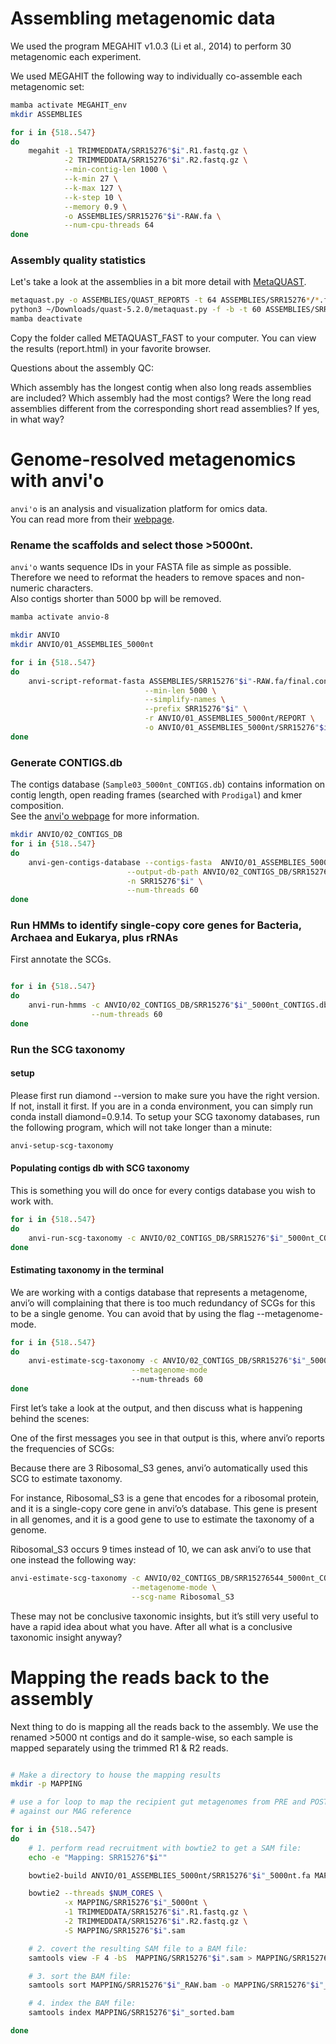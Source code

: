
# Assembling metagenomic data

We used the program MEGAHIT v1.0.3 (Li et al., 2014) to perform 30 metagenomic each experiment. 

We used MEGAHIT the following way to individually co-assemble each metagenomic set:

```bash
mamba activate MEGAHIT_env
mkdir ASSEMBLIES

for i in {518..547}
do
    megahit -1 TRIMMEDDATA/SRR15276"$i".R1.fastq.gz \
            -2 TRIMMEDDATA/SRR15276"$i".R2.fastq.gz \
            --min-contig-len 1000 \
            --k-min 27 \
            --k-max 127 \
            --k-step 10 \
            --memory 0.9 \
            -o ASSEMBLIES/SRR15276"$i"-RAW.fa \
            --num-cpu-threads 64
done
```


### Assembly quality statistics

Let's take a look at the assemblies in a bit more detail with [MetaQUAST](http://bioinf.spbau.ru/metaquast).

```bash
metaquast.py -o ASSEMBLIES/QUAST_REPORTS -t 64 ASSEMBLIES/SRR15276*/*.fa  
python3 ~/Downloads/quast-5.2.0/metaquast.py -f -b -t 60 ASSEMBLIES/SRR15276*.fa/final.contigs.fa   -o ASSEMBLIES/QUAST_REPORTS 
mamba deactivate
```

Copy the folder called METAQUAST_FAST to your computer.
You can view the results (report.html) in your favorite browser.

Questions about the assembly QC:

Which assembly has the longest contig when also long reads assemblies are included?
Which assembly had the most contigs?
Were the long read assemblies different from the corresponding short read assemblies?
If yes, in what way?




# Genome-resolved metagenomics with anvi'o

`anvi'o` is an analysis and visualization platform for omics data.  
You can read more from their [webpage](http://merenlab.org/software/anvio/).

### Rename the scaffolds and select those >5000nt.

`anvi'o` wants sequence IDs in your FASTA file as simple as possible.  
Therefore we need to reformat the headers to remove spaces and non-numeric characters.  
Also contigs shorter than 5000 bp will be removed.

```bash
mamba activate anvio-8

mkdir ANVIO
mkdir ANVIO/01_ASSEMBLIES_5000nt

for i in {518..547}
do
    anvi-script-reformat-fasta ASSEMBLIES/SRR15276"$i"-RAW.fa/final.contigs.fa \
                              --min-len 5000 \
                              --simplify-names \
                              --prefix SRR15276"$i" \
                              -r ANVIO/01_ASSEMBLIES_5000nt/REPORT \
                              -o ANVIO/01_ASSEMBLIES_5000nt/SRR15276"$i"_5000nt.fa
done
```

### Generate CONTIGS.db
The contigs database (`Sample03_5000nt_CONTIGS.db`) contains information on contig length, open reading frames (searched with `Prodigal`) and kmer composition.  
See the [anvi'o webpage](http://merenlab.org/2016/06/22/anvio-tutorial-v2/#creating-an-anvio-contigs-database) for more information.  

```bash
mkdir ANVIO/02_CONTIGS_DB
for i in {518..547}
do
    anvi-gen-contigs-database --contigs-fasta  ANVIO/01_ASSEMBLIES_5000nt/SRR15276"$i"_5000nt.fa \
                          --output-db-path ANVIO/02_CONTIGS_DB/SRR15276"$i"_5000nt_CONTIGS.db \
                          -n SRR15276"$i" \
                          --num-threads 60
done

```

### Run HMMs to identify single-copy core genes for Bacteria, Archaea and Eukarya, plus rRNAs



First annotate the SCGs.
```bash

for i in {518..547}
do
    anvi-run-hmms -c ANVIO/02_CONTIGS_DB/SRR15276"$i"_5000nt_CONTIGS.db \
                  --num-threads 60
done
```


### Run the SCG taxonomy 

#### setup

Please first run diamond --version to make sure you have the right version. If not, install it first. If you are in a conda environment, you can simply run conda install diamond=0.9.14.
To setup your SCG taxonomy databases, run the following program, which will not take longer than a minute:


```bash
anvi-setup-scg-taxonomy
```



#### Populating contigs db with SCG taxonomy

This is something you will do once for every contigs database you wish to work with.




```bash
for i in {518..547}
do
    anvi-run-scg-taxonomy -c ANVIO/02_CONTIGS_DB/SRR15276"$i"_5000nt_CONTIGS.db --num-threads 20 --num-parallel-processes 3
done
```


#### Estimating taxonomy in the terminal

We are working with a contigs database that represents a metagenome, anvi’o will complaining that there is too much redundancy of SCGs for this to be a single genome. You can avoid that by using the flag --metagenome-mode. 

```bash
for i in {518..547}
do
    anvi-estimate-scg-taxonomy -c ANVIO/02_CONTIGS_DB/SRR15276"$i"_5000nt_CONTIGS.db \
                           --metagenome-mode
                           --num-threads 60 
done
```

First let’s take a look at the output, and then discuss what is happening behind the scenes:

<!---
Contigs DB ...................................: ANVIO/02_CONTIGS_DB/SRR15276544_5000nt_CONTIGS.db                                                                                                                                                                 
Metagenome mode ..............................: True
SCG for metagenome ...........................: None
                                                                                                                                                                                                                                                                  
* A total of 48 single-copy core genes with taxonomic affiliations were
  successfully initialized from the contigs database 🎉 Following shows the
  frequency of these SCGs: Ribosomal_S3_C (3), Ribosomal_S8 (3), Ribosomal_S20p
  (3), Ribosomal_L6 (3), Ribosomal_L16 (3), Ribosomal_L22 (3), ribosomal_L24
  (3), Ribosomal_L27A (3), Ribosomal_S2 (2), Ribosomal_S6 (2), Ribosomal_S7 (2),
  Ribosomal_S11 (2), Ribosomal_L2 (2), Ribosomal_L3 (2), Ribosomal_L4 (2),
  Ribosomal_L9_C (2), Ribosomal_L20 (2), Ribosomal_L21p (2), Ribosomal_S9 (1),
  Ribosomal_L1 (1), Ribosomal_L13 (1), Ribosomal_L17 (1).

WARNING
===============================================
Anvi'o automatically set 'Ribosomal_S3_C' to be THE single-copy core gene to
survey your metagenome for its taxonomic composition. If you are not happy with
that, you could change it with the parameter `--scg-name-for-metagenome-mode`.

                                                                                                                                                                                                                                                                  
Taxa in metagenome "SRR15276544"
===============================================
+---------------------------------+--------------------+--------------------------------------------------------------------------------------------------------------------+
|                                 |   percent_identity | taxonomy                                                                                                           |
+=================================+====================+====================================================================================================================+
| SRR15276544_Ribosomal_S3_C_2202 |               98.6 | Bacteria / Actinomycetota / Actinomycetia / Mycobacteriales / Mycobacteriaceae / Rhodococcus / Rhodococcus rhodnii |
+---------------------------------+--------------------+--------------------------------------------------------------------------------------------------------------------+
| SRR15276544_Ribosomal_S3_C_3182 |                 99 | Bacteria / Bacillota / Bacilli / Lactobacillales / Enterococcaceae / Enterococcus / Enterococcus faecalis          |
+---------------------------------+--------------------+--------------------------------------------------------------------------------------------------------------------+

-->

One of the first messages you see in that output is this, where anvi’o reports the frequencies of SCGs:

<!---
* A total of 48 single-copy core genes with taxonomic affiliations were
  successfully initialized from the contigs database 🎉 Following shows the
  frequency of these SCGs: Ribosomal_S3_C (3), Ribosomal_S8 (3), Ribosomal_S20p
  (3), Ribosomal_L6 (3), Ribosomal_L16 (3), Ribosomal_L22 (3), ribosomal_L24
  (3), Ribosomal_L27A (3), Ribosomal_S2 (2), Ribosomal_S6 (2), Ribosomal_S7 (2),
  Ribosomal_S11 (2), Ribosomal_L2 (2), Ribosomal_L3 (2), Ribosomal_L4 (2),
  Ribosomal_L9_C (2), Ribosomal_L20 (2), Ribosomal_L21p (2), Ribosomal_S9 (1),
  Ribosomal_L1 (1), Ribosomal_L13 (1), Ribosomal_L17 (1).
-->

Because there are 3 Ribosomal_S3 genes, anvi’o automatically used this SCG to estimate taxonomy. 

For instance, Ribosomal_S3 is a gene that encodes for a ribosomal protein, and it is a single-copy core gene in anvi’o’s database. This gene is present in all genomes, and it is a good gene to use to estimate the taxonomy of a genome.

Ribosomal_S3 occurs 9 times instead of 10, we can ask anvi’o to use that one instead the following way:

```bash
anvi-estimate-scg-taxonomy -c ANVIO/02_CONTIGS_DB/SRR15276544_5000nt_CONTIGS.db \
                           --metagenome-mode \
                           --scg-name Ribosomal_S3
```

<!---
Contigs DB ...................................: ANVIO/02_CONTIGS_DB/SRR15276544_5000nt_CONTIGS.db                                                                                                                                                                 
Metagenome mode ..............................: True
SCG for metagenome ...........................: None
                                                                                                                                                                                                                                                                  
* A total of 48 single-copy core genes with taxonomic affiliations were
  successfully initialized from the contigs database 🎉 Following shows the
  frequency of these SCGs: Ribosomal_S3_C (3), Ribosomal_S8 (3), Ribosomal_S20p
  (3), Ribosomal_L6 (3), Ribosomal_L16 (3), Ribosomal_L22 (3), ribosomal_L24
  (3), Ribosomal_L27A (3), Ribosomal_S2 (2), Ribosomal_S6 (2), Ribosomal_S7 (2),
  Ribosomal_S11 (2), Ribosomal_L2 (2), Ribosomal_L3 (2), Ribosomal_L4 (2),
  Ribosomal_L9_C (2), Ribosomal_L20 (2), Ribosomal_L21p (2), Ribosomal_S9 (1),
  Ribosomal_L1 (1), Ribosomal_L13 (1), Ribosomal_L17 (1).

WARNING
===============================================
Anvi'o automatically set 'Ribosomal_S3_C' to be THE single-copy core gene to
survey your metagenome for its taxonomic composition. If you are not happy with
that, you could change it with the parameter `--scg-name-for-metagenome-mode`.

                                                                                                                                                                                                                                                                  
Taxa in metagenome "SRR15276544"
===============================================
+---------------------------------+--------------------+--------------------------------------------------------------------------------------------------------------------+
|                                 |   percent_identity | taxonomy                                                                                                           |
+=================================+====================+====================================================================================================================+
| SRR15276544_Ribosomal_S3_C_2202 |               98.6 | Bacteria / Actinomycetota / Actinomycetia / Mycobacteriales / Mycobacteriaceae / Rhodococcus / Rhodococcus rhodnii |
+---------------------------------+--------------------+--------------------------------------------------------------------------------------------------------------------+
| SRR15276544_Ribosomal_S3_C_3182 |                 99 | Bacteria / Bacillota / Bacilli / Lactobacillales / Enterococcaceae / Enterococcus / Enterococcus faecalis          |
+---------------------------------+--------------------+--------------------------------------------------------------------------------------------------------------------+
| SRR15276544_Ribosomal_S3_C_7443 |                 99 | Bacteria / Pseudomonadota / Gammaproteobacteria / Enterobacterales / Enterobacteriaceae /  /                       |
+---------------------------------+--------------------+--------------------------------------------------------------------------------------------------------------------+
-->

These may not be conclusive taxonomic insights, but it’s still very useful to have a rapid idea about what you have. After all what is a conclusive taxonomic insight anyway?



# Mapping the reads back to the assembly

Next thing to do is mapping all the reads back to the assembly. We use the renamed >5000 nt contigs and do it sample-wise, so each sample is mapped separately using the trimmed R1 & R2 reads.


```bash

# Make a directory to house the mapping results
mkdir -p MAPPING

# use a for loop to map the recipient gut metagenomes from PRE and POST FMT metagenomes
# against our MAG reference

for i in {518..547}
do
    # 1. perform read recruitment with bowtie2 to get a SAM file:
    echo -e "Mapping: SRR15276"$i""

    bowtie2-build ANVIO/01_ASSEMBLIES_5000nt/SRR15276"$i"_5000nt.fa MAPPING/SRR15276"$i"_5000nt

    bowtie2 --threads $NUM_CORES \
            -x MAPPING/SRR15276"$i"_5000nt \
            -1 TRIMMEDDATA/SRR15276"$i".R1.fastq.gz \
            -2 TRIMMEDDATA/SRR15276"$i".R2.fastq.gz \
            -S MAPPING/SRR15276"$i".sam

    # 2. covert the resulting SAM file to a BAM file:
    samtools view -F 4 -bS  MAPPING/SRR15276"$i".sam > MAPPING/SRR15276"$i"_RAW.bam

    # 3. sort the BAM file:
    samtools sort MAPPING/SRR15276"$i"_RAW.bam -o MAPPING/SRR15276"$i"_sorted.bam

    # 4. index the BAM file:
    samtools index MAPPING/SRR15276"$i"_sorted.bam

done
```
